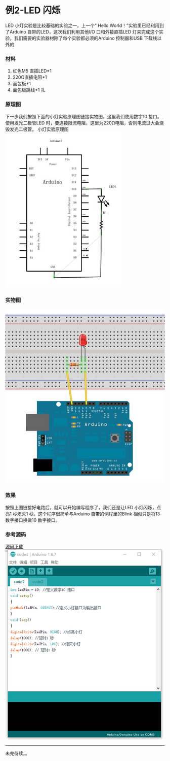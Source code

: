 # 例2-LED 闪烁

LED 小灯实验是比较基础的实验之一，上一个“ Hello World！”实验里已经利用到了Arduino 自带的LED，这次我们利用其他I/O 口和外接直插LED 灯来完成这个实验，我们需要的实验器材除了每个实验都必须的Arduino 控制器和USB 下载线以外的

### 材料
1. 红色M5 直插LED*1 
2. 220Ω直插电阻*1
3. 面包板*1
4. 面包板跳线*1 扎


### 原理图

下一步我们按照下面的小灯实验原理图链接实物图，这里我们使用数字10 接口。使用发光二极管LED 时，要连接限流电阻，这里为220Ω电阻，否则电流过大会烧毁发光二极管。
小灯实验原理图
![](22.png)

### 实物图
![](333.png)

### 效果


按照上图链接好电路后，就可以开始编写程序了，我们还是让LED 小灯闪烁，点亮1 秒熄灭1 秒。这个程序很简单与Arduino 自带的例程里的Blink 相似只是将13 数字接口换做10 数字接口。


### 参考源码
[源码下载](http://www.chuang-ke.com/a/kaiyuanyingjian/Arduino/2016/0419/286.html)
![](QQ图片20160419182850.png)





---

未完待续。。